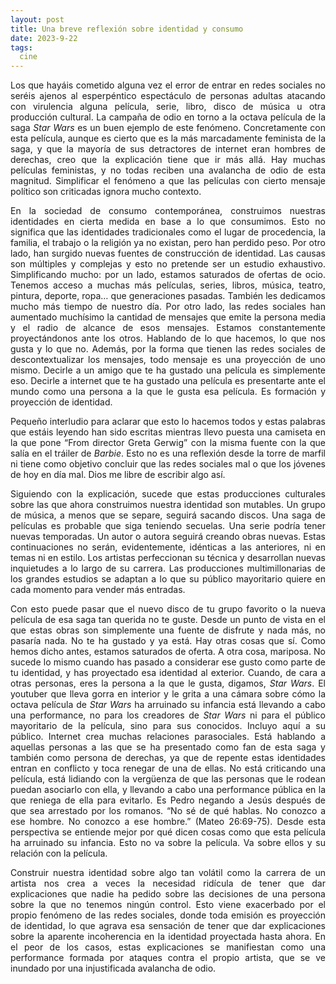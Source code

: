 ```yaml
---
layout: post
title: Una breve reflexión sobre identidad y consumo
date: 2023-9-22
tags:
  cine
---
```

<p style='text-align: justify;'>Los que hayáis cometido alguna vez el error de entrar en redes sociales no seréis ajenos al esperpéntico espectáculo de personas adultas atacando con virulencia alguna película, serie, libro, disco de música u otra producción cultural. La campaña de odio en torno a la octava película de la saga <i>Star Wars</i> es un buen ejemplo de este fenómeno. Concretamente con esta película, aunque es cierto que es la más marcadamente feminista de la saga, y que la mayoría de sus detractores de internet eran hombres de derechas, creo que la explicación tiene que ir más allá. Hay muchas películas feministas, y no todas reciben una avalancha de odio de esta magnitud. Simplificar el fenómeno a que las películas con cierto mensaje político son criticadas ignora mucho contexto.</p>

<p style='text-align: justify;'>En la sociedad de consumo contemporánea, construimos nuestras identidades en cierta medida en base a lo que consumimos. Esto no significa que las identidades tradicionales como el lugar de procedencia, la familia, el trabajo o la religión ya no existan, pero han perdido peso. Por otro lado, han surgido nuevas fuentes de construcción de identidad. Las causas son múltiples y complejas y esto no pretende ser un estudio exhaustivo. Simplificando mucho: por un lado, estamos saturados de ofertas de ocio. Tenemos acceso a muchas más películas, series, libros, música, teatro, pintura, deporte, ropa… que generaciones pasadas. También les dedicamos mucho más tiempo de nuestro día. Por otro lado, las redes sociales han aumentado muchísimo la cantidad de mensajes que emite la persona media y el radio de alcance de esos mensajes. Estamos constantemente proyectándonos ante los otros. Hablando de lo que hacemos, lo que nos gusta y lo que no. Además, por la forma que tienen las redes sociales de descontextualizar los mensajes, todo mensaje es una proyección de uno mismo. Decirle a un amigo que te ha gustado una película es simplemente eso. Decirle a internet que te ha gustado una película es presentarte ante el mundo como una persona a la que le gusta esa película. Es formación y proyección de identidad.</p>

<p style='text-align: justify;'>Pequeño interludio para aclarar que esto lo hacemos todos y estas palabras que estáis leyendo han sido escritas mientras llevo puesta una camiseta en la que pone “From director Greta Gerwig” con la misma fuente con la que salía en el tráiler de <i>Barbie</i>. Esto no es una reflexión desde la torre de marfil ni tiene como objetivo concluir que las redes sociales mal o que los jóvenes de hoy en día mal. Dios me libre de escribir algo así.</p>

<p style='text-align: justify;'>Siguiendo con la explicación, sucede que estas producciones culturales sobre las que ahora construimos nuestra identidad son mutables. Un grupo de música, a menos que se separe, seguirá sacando discos. Una saga de películas es probable que siga teniendo secuelas. Una serie podría tener nuevas temporadas. Un autor o autora seguirá creando obras nuevas. Estas continuaciones no serán, evidentemente, idénticas a las anteriores, ni en temas ni en estilo. Los artistas perfeccionan su técnica y desarrollan nuevas inquietudes a lo largo de su carrera. Las producciones multimillonarias de los grandes estudios se adaptan a lo que su público mayoritario quiere en cada momento para vender más entradas.</p>

<p style='text-align: justify;'>Con esto puede pasar que el nuevo disco de tu grupo favorito o la nueva película de esa saga tan querida no te guste. Desde un punto de vista en el que estas obras son simplemente una fuente de disfrute y nada más, no pasaría nada. No te ha gustado y ya está. Hay otras cosas que sí. Como hemos dicho antes, estamos saturados de oferta. A otra cosa, mariposa. No sucede lo mismo cuando has pasado a considerar ese gusto como parte de tu identidad, y has proyectado esa identidad al exterior. Cuando, de cara a otras personas, eres la persona a la que le gusta, digamos, <i>Star Wars</i>. El youtuber que lleva gorra en interior y le grita a una cámara sobre cómo la octava película de <i>Star Wars</i> ha arruinado su infancia está llevando a cabo una performance, no para los creadores de <i>Star Wars</i> ni para el público mayoritario de la película, sino para sus conocidos. Incluyo aquí a su público. Internet crea muchas relaciones parasociales. Está hablando a aquellas personas a las que se ha presentado como fan de esta saga y también como persona de derechas, ya que de repente estas identidades entran en conflicto y toca renegar de una de ellas. No está criticando una película, está lidiando con la vergüenza de que las personas que le rodean puedan asociarlo con ella, y llevando a cabo una performance pública en la que reniega de ella para evitarlo. Es Pedro negando a Jesús después de que sea arrestado por los romanos. “No sé de qué hablas. No conozco a ese hombre. No conozco a ese hombre.” (Mateo 26:69-75). Desde esta perspectiva se entiende mejor por qué dicen cosas como que esta película ha arruinado su infancia. Esto no va sobre la película. Va sobre ellos y su relación con la película.</p>

<p style='text-align: justify;'>Construir nuestra identidad sobre algo tan volátil como la carrera de un artista nos crea a veces la necesidad ridícula de tener que dar explicaciones que nadie ha pedido sobre las decisiones de una persona sobre la que no tenemos ningún control. Esto viene exacerbado por el propio fenómeno de las redes sociales, donde toda emisión es proyección de identidad, lo que agrava esa sensación de tener que dar explicaciones sobre la aparente incoherencia en la identidad proyectada hasta ahora. En el peor de los casos, estas explicaciones se manifiestan como una performance formada por ataques contra el propio artista, que se ve inundado por una injustificada avalancha de odio.</p>
